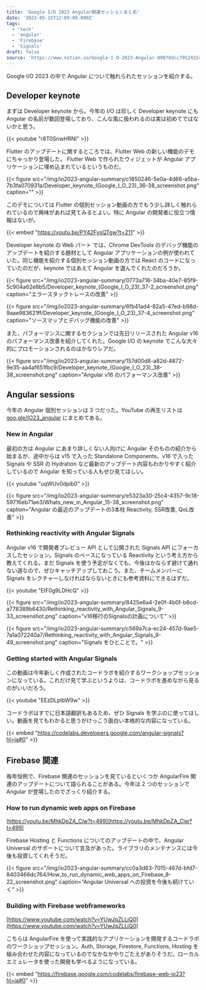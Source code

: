 ```yaml
---
title: 'Google I/O 2023 Angular関連セッションまとめ'
date: '2023-05-15T12:09:00.000Z'
tags:
  - 'tech'
  - 'angular'
  - 'Firebase'
  - 'Signals'
draft: false
source: 'https://www.notion.so/Google-I-O-2023-Angular-09878dcc7052432cad3f89c3b30ced25'
---
```


Google I/O 2023 の中で Angular について触れられたセッションを紹介する。

## Developer keynote

まずは Developer keynote から。今年の I/O は珍しく Developer keynote にも Angular の名前が数回登場しており、こんな風に扱われるのは実は初めてではないかと思う。

{{< youtube "r8T0SnwHRNI" >}}

Flutter のアップデートに関するところでは、Flutter Web の新しい機能のデモにちゃっかり登場した。 Flutter Web で作られたウィジェットが Angular アプリケーションに埋め込まれているというものだ。

{{< figure src="/img/io2023-angular-summary/c1850246-5e0a-4d66-a5ba-7b3fa070931a/Developer_keynote_(Google_I_O_23)_36-38_screenshot.png" caption="" >}}

このデモについては Flutter の個別セッション動画の方でもう少し詳しく触れられているので興味があれば見てみるとよい。特に Angular の開発者に役立つ情報はないが。

{{< embed "https://youtu.be/PY42FysQTgw?t=211" >}}

Developer keynote の Web パート では、Chrome DevTools のデバッグ機能のアップデートを紹介する題材として Angular アプリケーションの例が使われていた。同じ機能を紹介する個別セッション動画の方では React のコードになっていたのだが、keynote ではあえて Angular を選んでくれたのだろうか。

{{< figure src="/img/io2023-angular-summary/0773a716-34ba-40e7-85f9-5c904a62e8b5/Developer_keynote_(Google_I_O_23)_37-2_screenshot.png" caption="エラースタックトレースの改善" >}}

{{< figure src="/img/io2023-angular-summary/6fb41ad4-82a5-47ed-b98d-9aae983621ff/Developer_keynote_(Google_I_O_23)_37-4_screenshot.png" caption="ソースマップとデバッグ機能の改善" >}}

また、パフォーマンスに関するセクションでは先日リリースされた Angular v16 のパフォーマンス改善を紹介してくれた。Google I/O の keynote でこんな大々的にプロモーションされるのはかなりレアだ。

{{< figure src="/img/io2023-angular-summary/157d00d8-a82d-4872-9e35-aa4af651fbc9/Developer_keynote_(Google_I_O_23)_38-38_screenshot.png" caption="Angular v16 のパフォーマンス改善" >}}

## Angular sessions

今年の Angular 個別セッションは 3 つだった。YouTube の再生リストは [goo.gle/IO23_angular](https://goo.gle/IO23_angular) にまとめてある。

### New in Angular

最初の方は Angular にあまり詳しくない人向けに Angular そのものの紹介から始まるが、途中からは v15 で入った Standalone Components、v16 で入った Signals や SSR の Hydration など最新のアップデート内容もわかりやすく紹介しているので Angular を知っている人もぜひ見てほしい。

{{< youtube "uqWUv0dpib0" >}}

{{< figure src="/img/io2023-angular-summary/e5323a30-25c4-4357-9c18-59716eb71ae3/Whats_new_in_Angular_15-38_screenshot.png" caption="Angular の最近のアップデートの3本柱 Reactivity, SSR改善, QoL改善" >}}

### Rethinking reactivity with Angular Signals

Angular v16 で開発者プレビュー API として公開された Signals API にフォーカスしたセッション。Signals のベースになっている Reactivity という考え方から教えてくれる。まだ Signals を使う予定がなくても、今後はかならず避けて通れない道なので、ぜひキャッチアップしておこう。また、チームメンバーに Signals をレクチャーしなければならないときにも参考資料にできるはずだ。

{{< youtube "EIF0g9LDHcQ" >}}

{{< figure src="/img/io2023-angular-summary/8425e6a4-2e0f-4b0f-b6cd-a778389b6430/Rethinking_reactivity_with_Angular_Signals_9-33_screenshot.png" caption="v16移行のSignalsの計画について" >}}

{{< figure src="/img/io2023-angular-summary/c569a7ca-ec24-457d-9ae5-7a1a072240a7/Rethinking_reactivity_with_Angular_Signals_9-49_screenshot.png" caption="Signals をひとことで。" >}}

### Getting started with Angular Signals

この動画は今年新しく作成されたコードラボを紹介するワークショップセッションになっている。これだけ見て学ぶというよりは、コードラボを進めながら見るのがいいだろう。

{{< youtube "EEzDLpIbW9w" >}}

コードラボはすでに日本語翻訳もあるため、ぜひ Signals を学ぶのに使ってほしい。動画を見てもわかると思うがけっこう面白い本格的な内容になっている。

{{< embed "https://codelabs.developers.google.com/angular-signals?hl=ja#0" >}}

## Firebase 関連

毎年恒例で、Firebase 関連のセッションを見ているといくつか AngularFire 関連のアップデートについて語られることがある。今年は 2 つのセッションで Angular が登場したのでざっくり紹介する。

### **How to run dynamic web apps on Firebase**

[https://youtu.be/MhkDpZA_Ciw?t=499](https://youtu.be/MhkDpZA_Ciw?t=499)

Firebase Hosting と Functions についてのアップデートの中で、Angular Universal のサポートについて言及があった。ライブラリのメンテナンスには今後も投資してくれそうだ。

{{< figure src="/img/io2023-angular-summary/cc0a3d63-7015-467d-bfd7-8403466dc764/How_to_run_dynamic_web_apps_on_Firebase_8-22_screenshot.png" caption="Angular Universal への投資を今後も続けていく" >}}

### **Building with Firebase webframeworks**

[https://www.youtube.com/watch?v=YUwJqZLLjQ0](https://www.youtube.com/watch?v=YUwJqZLLjQ0)

こちらは AngularFire を使って実践的なアプリケーションを開発するコードラボのワークショップセッション。Auth, Storage, Firestore, Functions, Hosting を組み合わせた内容になっているのでなかなかやりごたえがありそうだ。ローカルエミュレータを使った開発も学べるようになっている。

{{< embed "https://firebase.google.com/codelabs/firebase-web-io23?hl=ja#0" >}}

